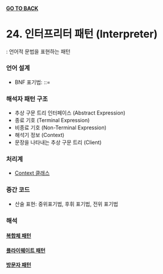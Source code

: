 #### [GO TO BACK](../README.md)

# 24. 인터프리터 패턴 (Interpreter)
: 언어적 문법을 표현하는 패턴

### 언어 설계
- BNF 표기법: ::=

### 해석자 패턴 구조
- 추상 구문 트리 인터페이스 (Abstract Expression)
- 종료 기호 (Terminal Expression)
- 비종료 기호 (Non-Terminal Expression)
- 해석기 정보 (Context)
- 문장을 나타내는 추상 구문 트리 (Client)

### 처리계
- [Context 클래스](./Context.java)

### 중간 코드
- 산술 표현: 중위표기법, 후휘 표기법, 전위 표기법

### 해석
#### [복합체 패턴](../chapter9/README.md)
#### [플라이웨이트 패턴](../chapter12/README.md)
#### [방문자 패턴](../chapter16/README.md)
